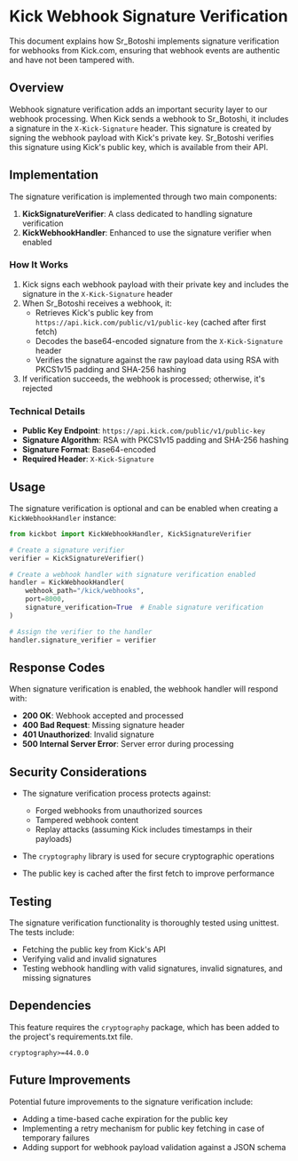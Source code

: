 # Kick Webhook Signature Verification

This document explains how Sr_Botoshi implements signature verification for webhooks from Kick.com, ensuring that webhook events are authentic and have not been tampered with.

## Overview

Webhook signature verification adds an important security layer to our webhook processing. When Kick sends a webhook to Sr_Botoshi, it includes a signature in the `X-Kick-Signature` header. This signature is created by signing the webhook payload with Kick's private key. Sr_Botoshi verifies this signature using Kick's public key, which is available from their API.

## Implementation

The signature verification is implemented through two main components:

1. **KickSignatureVerifier**: A class dedicated to handling signature verification
2. **KickWebhookHandler**: Enhanced to use the signature verifier when enabled

### How It Works

1. Kick signs each webhook payload with their private key and includes the signature in the `X-Kick-Signature` header
2. When Sr_Botoshi receives a webhook, it:
   - Retrieves Kick's public key from `https://api.kick.com/public/v1/public-key` (cached after first fetch)
   - Decodes the base64-encoded signature from the `X-Kick-Signature` header
   - Verifies the signature against the raw payload data using RSA with PKCS1v15 padding and SHA-256 hashing
3. If verification succeeds, the webhook is processed; otherwise, it's rejected

### Technical Details

- **Public Key Endpoint**: `https://api.kick.com/public/v1/public-key`
- **Signature Algorithm**: RSA with PKCS1v15 padding and SHA-256 hashing
- **Signature Format**: Base64-encoded
- **Required Header**: `X-Kick-Signature`

## Usage

The signature verification is optional and can be enabled when creating a `KickWebhookHandler` instance:

```python
from kickbot import KickWebhookHandler, KickSignatureVerifier

# Create a signature verifier
verifier = KickSignatureVerifier()

# Create a webhook handler with signature verification enabled
handler = KickWebhookHandler(
    webhook_path="/kick/webhooks",
    port=8000,
    signature_verification=True  # Enable signature verification
)

# Assign the verifier to the handler
handler.signature_verifier = verifier
```

## Response Codes

When signature verification is enabled, the webhook handler will respond with:

- **200 OK**: Webhook accepted and processed
- **400 Bad Request**: Missing signature header
- **401 Unauthorized**: Invalid signature
- **500 Internal Server Error**: Server error during processing

## Security Considerations

- The signature verification process protects against:
  - Forged webhooks from unauthorized sources
  - Tampered webhook content
  - Replay attacks (assuming Kick includes timestamps in their payloads)

- The `cryptography` library is used for secure cryptographic operations
- The public key is cached after the first fetch to improve performance

## Testing

The signature verification functionality is thoroughly tested using unittest. The tests include:

- Fetching the public key from Kick's API
- Verifying valid and invalid signatures
- Testing webhook handling with valid signatures, invalid signatures, and missing signatures

## Dependencies

This feature requires the `cryptography` package, which has been added to the project's requirements.txt file.

```
cryptography>=44.0.0
```

## Future Improvements

Potential future improvements to the signature verification include:

- Adding a time-based cache expiration for the public key
- Implementing a retry mechanism for public key fetching in case of temporary failures
- Adding support for webhook payload validation against a JSON schema 